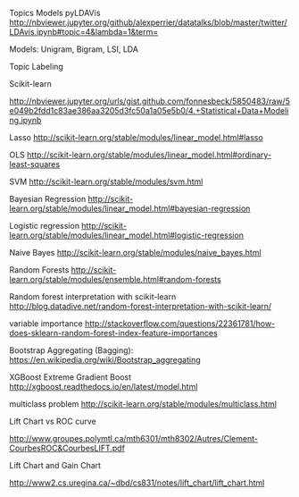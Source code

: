 
Topics Models pyLDAVis
http://nbviewer.jupyter.org/github/alexperrier/datatalks/blob/master/twitter/LDAvis.ipynb#topic=4&lambda=1&term=

Models: 
Unigram, Bigram, 
LSI, 
LDA

Topic Labeling


Scikit-learn

http://nbviewer.jupyter.org/urls/gist.github.com/fonnesbeck/5850483/raw/5e049b2fdd1c83ae386aa3205d3fc50a1a05e5b0/4.+Statistical+Data+Modeling.ipynb


Lasso http://scikit-learn.org/stable/modules/linear_model.html#lasso

OLS http://scikit-learn.org/stable/modules/linear_model.html#ordinary-least-squares

SVM http://scikit-learn.org/stable/modules/svm.html

Bayesian Regression http://scikit-learn.org/stable/modules/linear_model.html#bayesian-regression

Logistic regression http://scikit-learn.org/stable/modules/linear_model.html#logistic-regression

Naive Bayes http://scikit-learn.org/stable/modules/naive_bayes.html

Random Forests http://scikit-learn.org/stable/modules/ensemble.html#random-forests

Random forest interpretation with scikit-learn http://blog.datadive.net/random-forest-interpretation-with-scikit-learn/

variable importance http://stackoverflow.com/questions/22361781/how-does-sklearn-random-forest-index-feature-importances

Bootstrap Aggregating (Bagging): https://en.wikipedia.org/wiki/Bootstrap_aggregating

XGBoost Extreme Gradient Boost http://xgboost.readthedocs.io/en/latest/model.html


multiclass problem http://scikit-learn.org/stable/modules/multiclass.html


Lift Chart vs ROC curve

http://www.groupes.polymtl.ca/mth6301/mth8302/Autres/Clement-CourbesROC&CourbesLIFT.pdf


Lift Chart and Gain Chart

http://www2.cs.uregina.ca/~dbd/cs831/notes/lift_chart/lift_chart.html

